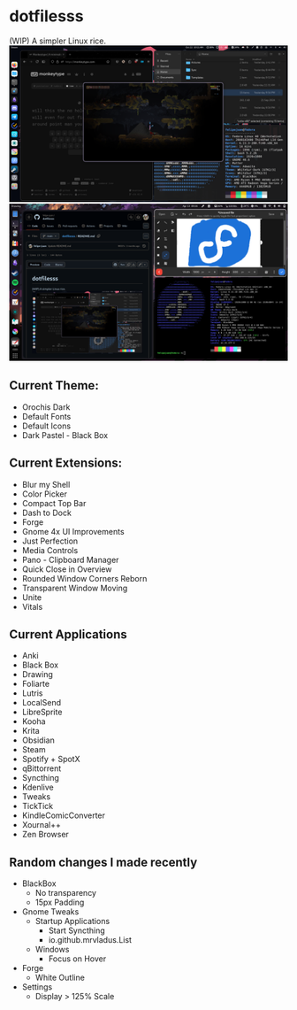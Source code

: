 # dotfilesss
(WIP) A simpler Linux rice.
![](https://github.com/felipe-juan/dotfilesss/blob/main/Screenshot%20from%202024-10-22%2010-11-36.png)
![](https://github.com/felipe-juan/dotfilesss/blob/main/Screenshot%20From%202025-04-13%2009-26-51.png)

## Current Theme:
- Orochis Dark
- Default Fonts
- Default Icons
- Dark Pastel - Black Box

## Current Extensions:
- Blur my Shell
- Color Picker
- Compact Top Bar
- Dash to Dock
- Forge
- Gnome 4x UI Improvements
- Just Perfection
- Media Controls
- Pano - Clipboard Manager
- Quick Close in Overview
- Rounded Window Corners Reborn
- Transparent Window Moving
- Unite
- Vitals

## Current Applications
- Anki
- Black Box
- Drawing
- Foliarte
- Lutris
- LocalSend
- LibreSprite
- Kooha
- Krita
- Obsidian
- Steam
- Spotify + SpotX
- qBittorrent
- Syncthing
- Kdenlive
- Tweaks
- TickTick
- KindleComicConverter
- Xournal++
- Zen Browser

## Random changes I made recently
- BlackBox
  - No transparency
  - 15px Padding
- Gnome Tweaks
  - Startup Applications
    - Start Syncthing
    - io.github.mrvladus.List
  - Windows
    - Focus on Hover 
- Forge
  - White Outline
- Settings
  - Display > 125% Scale
